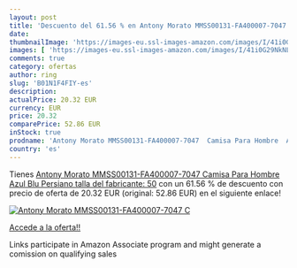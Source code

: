 ```yaml
---
layout: post
title: 'Descuento del 61.56 % en Antony Morato MMSS00131-FA400007-7047  C'
date: 
thumbnailImage: 'https://images-eu.ssl-images-amazon.com/images/I/41i0G29NkNL._SL200_.jpg'
images: [ 'https://images-eu.ssl-images-amazon.com/images/I/41i0G29NkNL._SL200_.jpg' ]
comments: true
category: ofertas
author: ring
slug: 'B01N1F4FIY-es'
description:
actualPrice: 20.32 EUR
currency: EUR
price: 20.32
comparePrice: 52.86 EUR
inStock: true
prodname: 'Antony Morato MMSS00131-FA400007-7047  Camisa Para Hombre  Azul  Blu Persiano   talla del fabricante: 50'
country: 'es'
---
```


Tienes [Antony Morato MMSS00131-FA400007-7047  Camisa Para Hombre  Azul  Blu Persiano   talla del fabricante: 50](https://www.amazon.es/dp/B01N1F4FIY/?tag=tolees-21) con un 61.56 % de descuento con precio de oferta de 20.32 EUR (original: 52.86 EUR) en el siguiente enlace!

[![Antony Morato MMSS00131-FA400007-7047  C](https://images-eu.ssl-images-amazon.com/images/I/41i0G29NkNL._SL200_.jpg)](https://www.amazon.es/dp/B01N1F4FIY/?tag=tolees-21)

[Accede a la oferta!!](https://www.amazon.es/dp/B01N1F4FIY/?tag=tolees-21)

Links participate in Amazon Associate program and might generate a comission on qualifying sales


